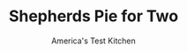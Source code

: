 ---
layout: ../../layouts/MarkdownPostLayout.astro
title: Shepherds Pie for Two
author: America's Test Kitchen
pubDate: 2023-03-15
description: "This hearty dish traditionally serves a hungry family. I wanted it for a date night."
image_url: https://res.cloudinary.com/hksqkdlah/image/upload/ar_1:1,c_fill,dpr_2.0,f_auto,fl_lossy.progressive.strip_profile,g_faces:auto,q_auto:low,w_344/39459_sfs-shepherds-pie-for-two-19
tags: ["Main Courses","Vegetables","Potatoes","Beef","For Two","Savory Pies & Tarts"]
calories: 2042
protein: 45
carbohydrates: 70
fats: 
fiber: 9
ingredients: ["1 pound, russet potatoes, peeled and cut into 1-inch pieces",", Salt and pepper","1/3 cup, half-and-half","5 tablespoons, unsalted butter","2 , carrots, peeled and chopped","1 , small onion, chopped fine","12 ounces, 85 percent lean ground beef","1 tablespoon, tomato paste","1 , large garlic clove, minced","1 teaspoon, minced fresh thyme","1 tablespoon, all-purpose flour","1/2 cup, chicken broth","1/4 cup, dry white wine","2 teaspoons, soy sauce","1 cup, frozen peas"]
serves: 2
time: "1¼ hours"
instructions: ["Combine potatoes and 1 tablespoon salt in medium saucepan and cover with water by 1 inch. Bring to boil over medium-high heat and cook until tender, 10 to 12 minutes. Drain potatoes and return them to saucepan. Add half-and-half, 4 tablespoons butter, and 1/4 teaspoon pepper and, using potato masher, mash until smooth. Cover and set aside.","Melt remaining 1 tablespoon butter in 10-inch skillet over medium heat. Add carrots and onion and cook until softened, about 4 minutes. Add beef, 1/2 teaspoon salt, and 1/4 teaspoon pepper and cook, breaking up meat with spoon, until beef is no longer pink, 4 to 6 minutes.","Stir in tomato paste, garlic, and thyme and cook until fragrant, about 1 minute. Stir in flour and cook for 1 minute. Stir in broth, wine, and soy sauce, scraping up any browned bits. Bring to simmer and cook, stirring occasionally, until mixture has thickened slightly, 1 to 2 minutes. Stir in peas and remove from heat.","Adjust oven rack 5 inches from broiler element and heat broiler. Using spoon, dollop potato mixture evenly over filling and smooth into even layer. Pressing gently, drag tines of fork across surface of potato mixture to make ridges. Transfer skillet to oven and broil until topping is golden brown, 5 to 7 minutes. Let cool for 10 minutes. Serve."]
nutrition: ["2091 mg Potassium","597 mg Phosphorus","175 mg Calcium","7 mg Iron","134 mg Magnesium","1738 mg Sodium","9 mg Zinc","60 g Fat","13 mg Niacin (B3)","20 g Monounsaturated","2 g Polyunsaturated","34 mg Vitamin C","208 mg Cholesterol","31 g Saturated","2 g Trans","9 g Fiber","6 µg Folic acid","104 µg Folate (food)","13 g Sugars","41 µg Vitamin K","560 g Water","70 g Carbs","114 µg Folate equivalent (total)","45 g Protein","2 mg Vitamin E","3 µg Vitamin B12","1 mg Vitamin B6","875 µg Vitamin A","1021 kcal Energy","2042 calories"]
notes: "If desired, you can omit the carrots called for here and substitute 1 1/2 cups of frozen peas and carrots for the frozen peas. Stir them in at the end of step 3."
---